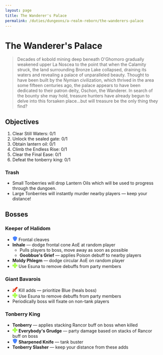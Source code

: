 ```yaml
---
layout: page
title: The Wanderer's Palace
permalink: /duties/dungeons/a-realm-reborn/the-wanderers-palace
---
```


# The Wanderer's Palace

> Decades of kobold mining deep beneath O'Ghomoro gradually weakened upper La Noscea to the point that when the Calamity struck, the land surrounding Bronze Lake collapsed, draining its waters and revealing a palace of unparalleled beauty. Thought to have been built by the Nymian civilization, which thrived in the area some fifteen centuries ago, the palace appears to have been dedicated to their patron deity, Oschon, the Wanderer. In search of the bounty she may hold, treasure hunters have already begun to delve into this forsaken place...but will treasure be the only thing they find?

## Objectives

1. Clear Still Waters: 0/1
2. Unlock the sealed gate: 0/1
3. Obtain lantern oil: 0/1
4. Climb the Endless Rise: 0/1
5. Clear the Final Ease: 0/1
6. Defeat the tonberry king: 0/1

### Trash

- Small Tonberries will drop Lantern Oils which will be used to progress through the dungoen.
- Large Tonberries will instantly murder nearby players — keep your distance!

## Bosses

### Keeper of Halidom

- ![](/assets/icons/role-tank.png) Frontal cleaves
- **Inhale** — dodge frontal cone AoE at random player
  - Pulls players to boss, move away as soon as possible
  - **Goobbue's Grief** — applies Poison debuff to nearby players
- **Moldy Phlegm** — dodge circular AoE on random player
- ![](/assets/icons/role-healer.png) Use Esuna to remove debuffs from party members

### Giant Bavarois

- ![](/assets/icons/role-dps.png) Kill adds — prioritize Blue (heals boss)
- ![](/assets/icons/role-healer.png) Use Esuna to remove debuffs from party members
- Periodically boss will fixate on non-tank players

### Tonberry King

- **Tonberry** — applies stacking Rancor buff on boss when killed
- ![](/assets/icons/role-healer.png) **Everybody's Grudge** — party damage based on stacks of Rancor buff on boss
- ![](/assets/icons/role-tank.png) **Sharpened Knife** — tank buster
- **Tonberry Slasher** — keep your distance from these adds

